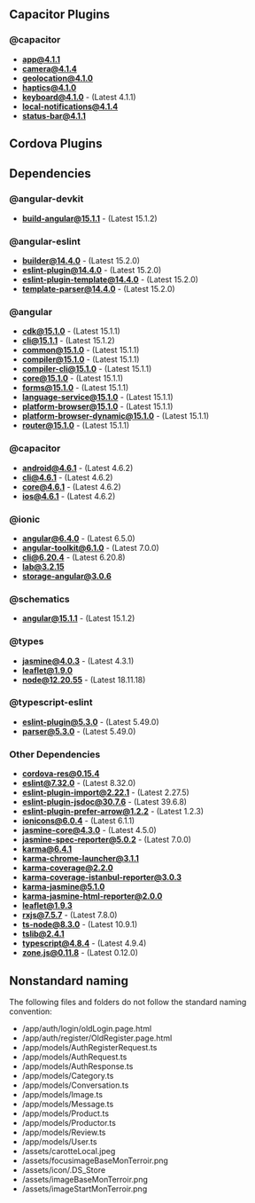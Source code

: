 ## Capacitor Plugins

### @capacitor
- **app@4.1.1**
- **camera@4.1.4**
- **geolocation@4.1.0**
- **haptics@4.1.0**
- **keyboard@4.1.0** - (Latest 4.1.1)
- **local-notifications@4.1.4**
- **status-bar@4.1.1**
## Cordova Plugins

## Dependencies

### @angular-devkit
- **build-angular@15.1.1** - (Latest 15.1.2)
### @angular-eslint
- **builder@14.4.0** - (Latest 15.2.0)
- **eslint-plugin@14.4.0** - (Latest 15.2.0)
- **eslint-plugin-template@14.4.0** - (Latest 15.2.0)
- **template-parser@14.4.0** - (Latest 15.2.0)
### @angular
- **cdk@15.1.0** - (Latest 15.1.1)
- **cli@15.1.1** - (Latest 15.1.2)
- **common@15.1.0** - (Latest 15.1.1)
- **compiler@15.1.0** - (Latest 15.1.1)
- **compiler-cli@15.1.0** - (Latest 15.1.1)
- **core@15.1.0** - (Latest 15.1.1)
- **forms@15.1.0** - (Latest 15.1.1)
- **language-service@15.1.0** - (Latest 15.1.1)
- **platform-browser@15.1.0** - (Latest 15.1.1)
- **platform-browser-dynamic@15.1.0** - (Latest 15.1.1)
- **router@15.1.0** - (Latest 15.1.1)
### @capacitor
- **android@4.6.1** - (Latest 4.6.2)
- **cli@4.6.1** - (Latest 4.6.2)
- **core@4.6.1** - (Latest 4.6.2)
- **ios@4.6.1** - (Latest 4.6.2)
### @ionic
- **angular@6.4.0** - (Latest 6.5.0)
- **angular-toolkit@6.1.0** - (Latest 7.0.0)
- **cli@6.20.4** - (Latest 6.20.8)
- **lab@3.2.15**
- **storage-angular@3.0.6**
### @schematics
- **angular@15.1.1** - (Latest 15.1.2)
### @types
- **jasmine@4.0.3** - (Latest 4.3.1)
- **leaflet@1.9.0**
- **node@12.20.55** - (Latest 18.11.18)
### @typescript-eslint
- **eslint-plugin@5.3.0** - (Latest 5.49.0)
- **parser@5.3.0** - (Latest 5.49.0)
### Other Dependencies
- **cordova-res@0.15.4**
- **eslint@7.32.0** - (Latest 8.32.0)
- **eslint-plugin-import@2.22.1** - (Latest 2.27.5)
- **eslint-plugin-jsdoc@30.7.6** - (Latest 39.6.8)
- **eslint-plugin-prefer-arrow@1.2.2** - (Latest 1.2.3)
- **ionicons@6.0.4** - (Latest 6.1.1)
- **jasmine-core@4.3.0** - (Latest 4.5.0)
- **jasmine-spec-reporter@5.0.2** - (Latest 7.0.0)
- **karma@6.4.1**
- **karma-chrome-launcher@3.1.1**
- **karma-coverage@2.2.0**
- **karma-coverage-istanbul-reporter@3.0.3**
- **karma-jasmine@5.1.0**
- **karma-jasmine-html-reporter@2.0.0**
- **leaflet@1.9.3**
- **rxjs@7.5.7** - (Latest 7.8.0)
- **ts-node@8.3.0** - (Latest 10.9.1)
- **tslib@2.4.1**
- **typescript@4.8.4** - (Latest 4.9.4)
- **zone.js@0.11.8** - (Latest 0.12.0)


## Nonstandard naming
The following files and folders do not follow the standard naming convention:

- /app/auth/login/oldLogin.page.html
- /app/auth/register/OldRegister.page.html
- /app/models/AuthRegisterRequest.ts
- /app/models/AuthRequest.ts
- /app/models/AuthResponse.ts
- /app/models/Category.ts
- /app/models/Conversation.ts
- /app/models/Image.ts
- /app/models/Message.ts
- /app/models/Product.ts
- /app/models/Productor.ts
- /app/models/Review.ts
- /app/models/User.ts
- /assets/carotteLocal.jpeg
- /assets/focusimageBaseMonTerroir.png
- /assets/icon/.DS_Store
- /assets/imageBaseMonTerroir.png
- /assets/imageStartMonTerroir.png
